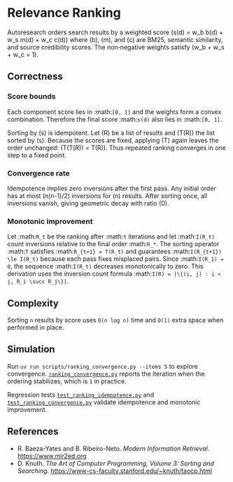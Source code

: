 # Relevance Ranking

Autoresearch orders search results by a weighted score
\(s(d) = w_b b(d) + w_s m(d) + w_c c(d)\) where
\(b\), \(m\), and \(c\) are BM25, semantic similarity, and source
credibility scores. The non‑negative weights satisfy \(w_b + w_s + w_c = 1\).

## Correctness

### Score bounds

Each component score lies in :math:`[0, 1]` and the weights form a convex
combination. Therefore the final score :math:`s(d)` also lies in
:math:`[0, 1]`.

Sorting by \(s\) is idempotent. Let \(R\) be a list of results and \(T(R)\)
the list sorted by \(s\). Because the scores are fixed, applying \(T\)
again leaves the order unchanged: \(T(T(R)) = T(R)\). Thus repeated ranking
converges in one step to a fixed point.

### Convergence rate

Idempotence implies zero inversions after the first pass. Any initial order
has at most \(n(n-1)/2\) inversions for \(n\) results. After sorting once,
all inversions vanish, giving geometric decay with ratio \(0\).

### Monotonic improvement

Let :math:`R_t` be the ranking after :math:`t` iterations and let
:math:`I(R_t)` count inversions relative to the final order
:math:`R_*`. The sorting operator :math:`T` satisfies
:math:`R_{t+1} = T(R_t)` and guarantees
:math:`I(R_{t+1}) \le I(R_t)` because each pass fixes misplaced pairs.
Since :math:`I(R_1) = 0`, the sequence :math:`I(R_t)` decreases monotonically
to zero. This derivation uses the inversion count formula
:math:`I(R) = |\{(i, j) : i < j, R_i \succ R_j\}|`.

## Complexity

Sorting `n` results by score uses `O(n log n)` time and `O(1)` extra space
when performed in place.

## Simulation

Run `uv run scripts/ranking_convergence.py --items 5` to explore convergence.
[`ranking_convergence.py`](../../scripts/ranking_convergence.py) reports the
iteration when the ordering stabilizes, which is `1` in practice.

Regression tests
[`test_ranking_idempotence.py`](../../tests/unit/test_ranking_idempotence.py)
and
[`test_ranking_convergence.py`](../../tests/unit/test_ranking_convergence.py)
validate idempotence and monotonic improvement.

## References

- R. Baeza-Yates and B. Ribeiro-Neto. *Modern Information Retrieval*.
  https://www.mir2ed.org
- D. Knuth. *The Art of Computer Programming, Volume 3: Sorting and
  Searching*. https://www-cs-faculty.stanford.edu/~knuth/taocp.html

